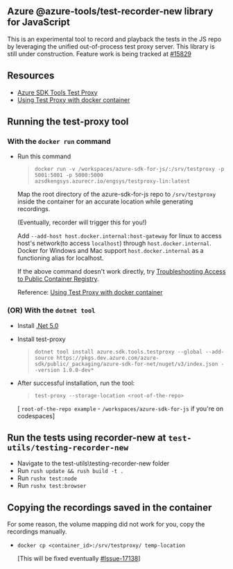 ## Azure @azure-tools/test-recorder-new library for JavaScript

This is an experimental tool to record and playback the tests in the JS repo by leveraging the unified out-of-process test proxy server. This library is still under construction.
Feature work is being tracked at [#15829](https://github.com/Azure/azure-sdk-for-js/issues/15829)

## Resources

- [Azure SDK Tools Test Proxy](https://github.com/Azure/azure-sdk-tools/tree/main/tools/test-proxy/Azure.Sdk.Tools.TestProxy)
- [Using Test Proxy with docker container](https://github.com/Azure/azure-sdk-tools/tree/main/tools/test-proxy/docker#build-and-run)

## Running the test-proxy tool

### With the `docker run` command

- Run this command

  > `docker run -v /workspaces/azure-sdk-for-js/:/srv/testproxy -p 5001:5001 -p 5000:5000 azsdkengsys.azurecr.io/engsys/testproxy-lin:latest`

  Map the root directory of the azure-sdk-for-js repo to `/srv/testproxy` inside the container for an accurate location while generating recordings.

  (Eventually, recorder will trigger this for you!)

  Add `--add-host host.docker.internal:host-gateway` for linux to access host's network(to access `localhost`) through `host.docker.internal`.
  Docker for Windows and Mac support `host.docker.internal` as a functioning alias for localhost.

  If the above command doesn't work directly, try [Troubleshooting Access to Public Container Registry](https://github.com/Azure/azure-sdk-tools/tree/main/tools/test-proxy/docker#troubleshooting-access-to-public-container-registry).

  Reference: [Using Test Proxy with docker container](https://github.com/Azure/azure-sdk-tools/tree/main/tools/test-proxy/docker#build-and-run)

### (OR) With the `dotnet tool`

- Install [.Net 5.0](https://dotnet.microsoft.com/download)
- Install test-proxy
  > `dotnet tool install azure.sdk.tools.testproxy --global --add-source https://pkgs.dev.azure.com/azure-sdk/public/_packaging/azure-sdk-for-net/nuget/v3/index.json --version 1.0.0-dev*`
- After successful installation, run the tool:

  > `test-proxy --storage-location <root-of-the-repo>`

  [ `root-of-the-repo example` - `/workspaces/azure-sdk-for-js` if you're on codespaces]

## Run the tests using recorder-new at `test-utils/testing-recorder-new`

- Navigate to the test-utils\testing-recorder-new folder
- Run `rush update && rush build -t .`
- Run `rushx test:node`
- Run `rushx test:browser`

## Copying the recordings saved in the container

For some reason, the volume mapping did not work for you, copy the recordings manually.

- `docker cp <container_id>:/srv/testproxy/ temp-location`

  [This will be fixed eventually [#Issue-17138](https://github.com/Azure/azure-sdk-for-js/issues/17138)]

